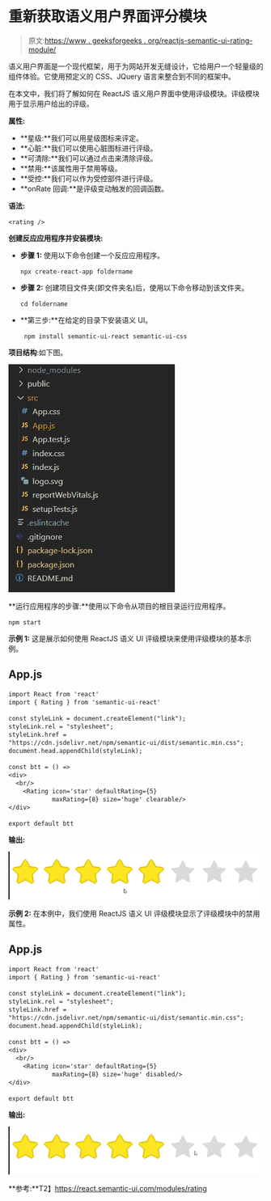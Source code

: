 # 重新获取语义用户界面评分模块

> 原文:[https://www . geeksforgeeks . org/reactjs-semantic-ui-rating-module/](https://www.geeksforgeeks.org/reactjs-semantic-ui-rating-module/)

语义用户界面是一个现代框架，用于为网站开发无缝设计，它给用户一个轻量级的组件体验。它使用预定义的 CSS、JQuery 语言来整合到不同的框架中。

在本文中，我们将了解如何在 ReactJS 语义用户界面中使用评级模块。评级模块用于显示用户给出的评级。

**属性:**

*   **星级:**我们可以用星级图标来评定。
*   **心脏:**我们可以使用心脏图标进行评级。
*   **可清除:**我们可以通过点击来清除评级。
*   **禁用:**该属性用于禁用等级。
*   **受控:**我们可以作为受控部件进行评级。
*   **onRate 回调:**是评级变动触发的回调函数。

**语法:**

```
<rating />
```

**创建反应应用程序并安装模块:**

*   **步骤 1:** 使用以下命令创建一个反应应用程序。

    ```
    npx create-react-app foldername
    ```

*   **步骤 2:** 创建项目文件夹(即文件夹名)后，使用以下命令移动到该文件夹。

    ```
    cd foldername
    ```

*   **第三步:**在给定的目录下安装语义 UI。

    ```
     npm install semantic-ui-react semantic-ui-css
    ```

**项目结构**:如下图。

![](img/f04ae0d8b722a9fff0bd9bd138b29c23.png)

**运行应用程序的步骤:**使用以下命令从项目的根目录运行应用程序。

```
npm start
```

**示例 1:** 这是展示如何使用 ReactJS 语义 UI 评级模块来使用评级模块的基本示例。

## App.js

```
import React from 'react'
import { Rating } from 'semantic-ui-react'

const styleLink = document.createElement("link");
styleLink.rel = "stylesheet";
styleLink.href = 
"https://cdn.jsdelivr.net/npm/semantic-ui/dist/semantic.min.css";
document.head.appendChild(styleLink);

const btt = () => 
<div>
  <br/>
    <Rating icon='star' defaultRating={5} 
            maxRating={8} size='huge' clearable/>
</div>

export default btt
```

**输出:**

![](img/c45b031f99d32871cac888665fa5251a.png)

**示例 2:** 在本例中，我们使用 ReactJS 语义 UI 评级模块显示了评级模块中的禁用属性。

## App.js

```
import React from 'react'
import { Rating } from 'semantic-ui-react'

const styleLink = document.createElement("link");
styleLink.rel = "stylesheet";
styleLink.href = 
"https://cdn.jsdelivr.net/npm/semantic-ui/dist/semantic.min.css";
document.head.appendChild(styleLink);

const btt = () => 
<div>
  <br/>
    <Rating icon='star' defaultRating={5} 
            maxRating={8} size='huge' disabled/>
</div>

export default btt
```

**输出:**

![](img/e19fe107ef7b7d0cf9c0f6b1cfadca9f.png)

**参考:**T2】https://react.semantic-ui.com/modules/rating